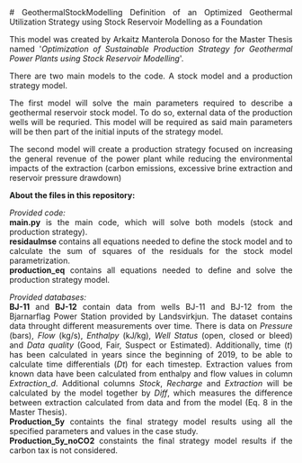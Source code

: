 <div style="text-align: justify"> 
# GeothermalStockModelling
Definition of an Optimized Geothermal Utilization Strategy using Stock Reservoir Modelling as a Foundation

This model was created by Arkaitz Manterola Donoso for the Master Thesis named '*Optimization of Sustainable Production Strategy for Geothermal Power Plants using Stock Reservoir Modelling*'. 

There are two main models to the code. A stock model and a production strategy model.

The first model will solve the main parameters required to describe a geothermal reservoir stock model. To do so, external data of the production wells will be requried. This model will be required as said main parameters will be then part of the initial inputs of the strategy model. 

The second model will create a production strategy focused on increasing the general revenue of the power plant while reducing the environmental impacts of the extraction (carbon emissions, excessive brine extraction and reservoir pressure drawdown)

**About the files in this repository:**

  *Provided code:* <br />
    **main.py** is the main code, which will solve both models (stock and production strategy). <br />
    **residaulmse** contains all equations needed to define the stock model and to calculate the sum of squares of the residuals for the stock model parametrization. <br />
    **production_eq** contains all equations needed to define and solve the production strategy model. <br />

  *Provided databases:* <br />
    **BJ-11** and **BJ-12** contain data from wells BJ-11 and BJ-12 from the Bjarnarflag Power Station provided by Landsvirkjun. The dataset contains data throught different measurements over time. There is data on *Pressure* (bars), *Flow* (kg/s), *Enthalpy* (kJ/kg), *Well Status* (open, closed or bleed) and *Data quality* (Good, Fair, Suspect or Estimated). Additionally, time (*t*) has been calculated in years since the beginning of 2019, to be able to calculate time differentials (*Dt*) for each timestep. Extraction values from known data have been calculated from enthalpy and flow values in column *Extraction_d*. Additional columns *Stock*, *Recharge* and *Extraction* will be calculated by the model together by *Diff*, which measures the difference between extraction calculated from data and from the model (Eq. 8 in   the Master Thesis). <br />
    **Production_5y** containts the final strategy model results using all the specified parameters and values in the case study. <br />
    **Production_5y_noCO2** constaints the final strategy model results if the carbon tax is not considered. <br />

  </div>
